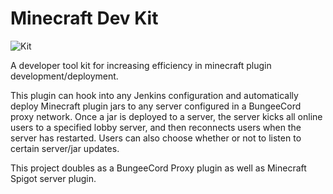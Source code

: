 # Minecraft Dev Kit

![Kit](https://gyazo.com/e8c84909e38263a377b6178698dcdd85.png)

A developer tool kit for increasing efficiency in minecraft plugin development/deployment.

This plugin can hook into any Jenkins configuration and automatically deploy Minecraft plugin jars to any server configured in a BungeeCord proxy network. Once a jar is deployed to a server, the server kicks all online users to a specified lobby server, and then reconnects users when the server has restarted. Users can also choose whether or not to listen to certain server/jar updates.

This project doubles as a BungeeCord Proxy plugin as well as Minecraft Spigot server plugin.



